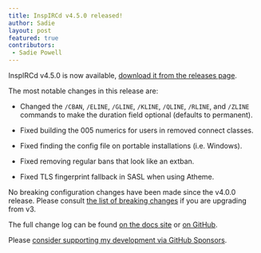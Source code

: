 ```yaml
---
title: InspIRCd v4.5.0 released!
author: Sadie
layout: post
featured: true
contributors:
 - Sadie Powell
---
```


InspIRCd v4.5.0 is now available, [download it from the releases page](https://github.com/inspircd/inspircd/releases/tag/v4.5.0).

The most notable changes in this release are:

- Changed the `/CBAN`, `/ELINE`, `/GLINE`, `/KLINE`, `/QLINE`, `/RLINE`, and `/ZLINE` commands to make the duration field optional (defaults to permanent).

- Fixed building the 005 numerics for users in removed connect classes.

- Fixed finding the config file on portable installations (i.e. Windows).

- Fixed removing regular bans that look like an extban.

- Fixed TLS fingerprint fallback in SASL when using Atheme.

<!--more-->

No breaking configuration changes have been made since the v4.0.0 release. Please consult [the list of breaking changes](https://docs.inspircd.org/4/breaking-changes) if you are upgrading from v3.

The full change log can be found [on the docs site](https://docs.inspircd.org/4/change-log/#inspircd-450) or [on GitHub](https://github.com/inspircd/inspircd/compare/v4.4.0...v4.5.0).

Please [consider supporting my development via GitHub Sponsors](https://github.com/sponsors/SadieCat/).

